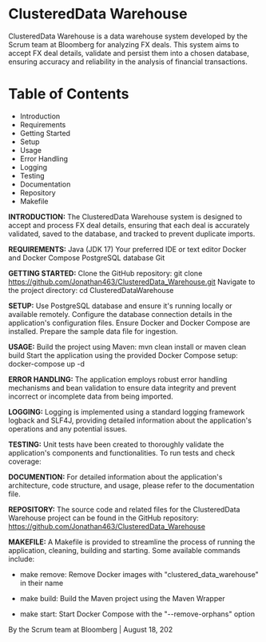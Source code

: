 # ClusteredData Warehouse
ClusteredData Warehouse is a data warehouse system developed by the Scrum team at Bloomberg for analyzing FX deals. This system aims to accept FX deal details, validate and persist them into a chosen database, ensuring accuracy and reliability in the analysis of financial transactions.

# Table of Contents
- Introduction
- Requirements
- Getting Started
- Setup
- Usage
- Error Handling
- Logging
- Testing
- Documentation
- Repository
- Makefile

__INTRODUCTION:__
The ClusteredData Warehouse system is designed to accept and process FX deal details, ensuring that each deal is accurately validated, saved to the database, and tracked to prevent duplicate imports.

__REQUIREMENTS:__
Java (JDK 17)
Your preferred IDE or text editor
Docker and Docker Compose
PostgreSQL database
Git

__GETTING STARTED:__
Clone the GitHub repository: git clone https://github.com/Jonathan463/ClusteredData_Warehouse.git
Navigate to the project directory: cd ClusteredDataWarehouse

__SETUP:__
Use PostgreSQL database and ensure it's running locally or available remotely.
Configure the database connection details in the application's configuration files.
Ensure Docker and Docker Compose are installed.
Prepare the sample data file for ingestion.

__USAGE:__
Build the project using Maven: mvn clean install or maven clean build
Start the application using the provided Docker Compose setup: docker-compose up -d

__ERROR HANDLING:__
The application employs robust error handling mechanisms and bean validation to ensure data integrity and prevent incorrect or incomplete data from being imported.

__LOGGING:__
Logging is implemented using a standard logging framework logback and SLF4J, providing detailed information about the application's operations and any potential issues.

__TESTING:__
Unit tests have been created to thoroughly validate the application's components and functionalities. To run tests and check coverage:

__DOCUMENTION:__
For detailed information about the application's architecture, code structure, and usage, please refer to the documentation file.

__REPOSITORY:__
The source code and related files for the ClusteredData Warehouse project can be found in the GitHub repository: https://github.com/Jonathan463/ClusteredData_Warehouse

__MAKEFILE:__
A Makefile is provided to streamline the process of running the application, cleaning, building and starting. Some available commands include:

- make remove: Remove Docker images with "clustered_data_warehouse" in their name

- make build: Build the Maven project using the Maven Wrapper

- make start: Start Docker Compose with the "--remove-orphans" option


By the Scrum team at Bloomberg | August 18, 202

